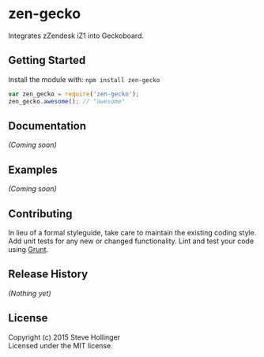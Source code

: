 # zen-gecko

Integrates zZendesk iZ1 into Geckoboard.

## Getting Started
Install the module with: `npm install zen-gecko`

```javascript
var zen_gecko = require('zen-gecko');
zen_gecko.awesome(); // "awesome"
```

## Documentation
_(Coming soon)_

## Examples
_(Coming soon)_

## Contributing
In lieu of a formal styleguide, take care to maintain the existing coding style. Add unit tests for any new or changed functionality. Lint and test your code using [Grunt](http://gruntjs.com/).

## Release History
_(Nothing yet)_

## License
Copyright (c) 2015 Steve Hollinger  
Licensed under the MIT license.
